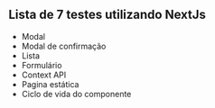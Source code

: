 

## Lista de 7 testes utilizando NextJs

 - Modal
 - Modal de confirmação
 - Lista
 - Formulário
 - Context API
 - Pagina estática
 - Ciclo de vida do componente


